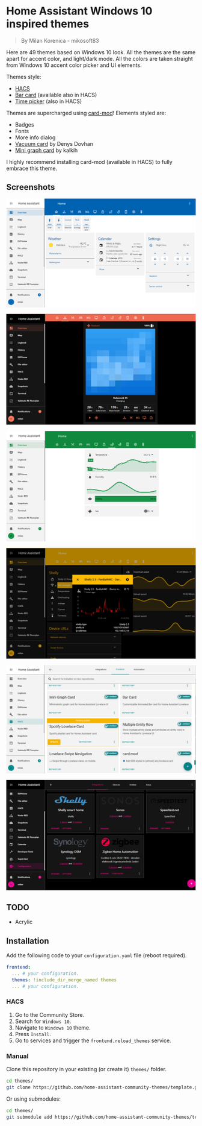 # Home Assistant Windows 10 inspired themes

> By Milan Korenica - mikosoft83

Here are 49 themes based on Windows 10 look. All the themes are the same apart for accent color, and light/dark mode. All the colors are taken straight from Windows 10 accent color picker and UI elements. 

Themes style:

- [HACS](https://hacs.xyz/)
- [Bar card](https://github.com/custom-cards/bar-card) (available also in HACS)
- [Time picker](https://github.com/GeorgeSG/lovelace-time-picker-card) (also in HACS)

Themes are supercharged using [card-mod](https://github.com/thomasloven/lovelace-card-mod)! Elements styled are:

- Badges
- Fonts
- More info dialog
- [Vacuum card](https://github.com/denysdovhan/vacuum-card) by Denys Dovhan
- [Mini graph card](https://github.com/kalkih/mini-graph-card) by kalkih

I highly recommend installing card-mod (available in HACS) to fully embrace this theme.

## Screenshots

![blue](w10ss1.png)

![orange](w10ss2.png)

![green](w10ss3.png)

![yellow](w10ss4.png)

![teal](w10ss5.png)

![rose](w10ss6.png)


## TODO

- Acrylic

## Installation

Add the following code to your `configuration.yaml` file (reboot required).

```yaml
frontend:
  ... # your configuration.
  themes: !include_dir_merge_named themes
  ... # your configuration.
```
### HACS

1. Go to the Community Store.
2. Search for `Windows 10`.
3. Navigate to `Windows 10` theme.
4. Press `Install`.
6. Go to services and trigger the `frontend.reload_themes` service.

### Manual

Clone this repository in your existing (or create it) `themes/` folder.

```bash
cd themes/
git clone https://github.com/home-assistant-community-themes/template.git
```

Or using submodules:

```bash
cd themes/
git submodule add https://github.com/home-assistant-community-themes/template.git
```
